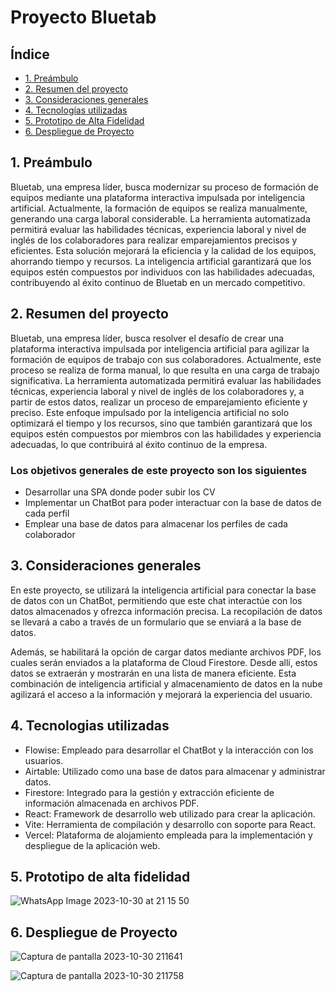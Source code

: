 # Proyecto Bluetab

## Índice

* [1. Preámbulo](#1-preámbulo)
* [2. Resumen del proyecto](#2-resumen-del-proyecto)
* [3. Consideraciones generales](#4-consideraciones-generales)
* [4. Tecnologías utilizadas](#4-tecnologías-utilizadas)
* [5. Prototipo de Alta Fidelidad](#4-prototipo-de-alta-fidelidad)
* [6. Despliegue de Proyecto](#6-despliegue-de-proyecto)


## 1. Preámbulo

Bluetab, una empresa líder, busca modernizar su proceso de formación de equipos mediante una plataforma interactiva impulsada por inteligencia artificial. Actualmente, la formación de equipos se realiza manualmente, generando una carga laboral considerable. La herramienta automatizada permitirá evaluar las habilidades técnicas, experiencia laboral y nivel de inglés de los colaboradores para realizar emparejamientos precisos y eficientes. Esta solución mejorará la eficiencia y la calidad de los equipos, ahorrando tiempo y recursos. La inteligencia artificial garantizará que los equipos estén compuestos por individuos con las habilidades adecuadas, contribuyendo al éxito continuo de Bluetab en un mercado competitivo.

## 2. Resumen del proyecto

Bluetab, una empresa líder, busca resolver el desafío de crear una plataforma interactiva impulsada por inteligencia artificial para agilizar la formación de equipos de trabajo con sus colaboradores. Actualmente, este proceso se realiza de forma manual, lo que resulta en una carga de trabajo significativa. La herramienta automatizada permitirá evaluar las habilidades técnicas, experiencia laboral y nivel de inglés de los colaboradores y, a partir de estos datos, realizar un proceso de emparejamiento eficiente y preciso. Este enfoque impulsado por la inteligencia artificial no solo optimizará el tiempo y los recursos, sino que también garantizará que los equipos estén compuestos por miembros con las habilidades y experiencia adecuadas, lo que contribuirá al éxito continuo de la empresa.

### Los objetivos generales de este proyecto son los siguientes

* Desarrollar una SPA donde poder subir los CV
* Implementar un ChatBot para poder interactuar con la base de datos de cada perfil
* Emplear una base de datos para almacenar los perfiles de cada colaborador

## 3. Consideraciones generales

En este proyecto, se utilizará la inteligencia artificial para conectar la base de datos con un ChatBot, permitiendo que este chat interactúe con los datos almacenados y ofrezca información precisa. La recopilación de datos se llevará a cabo a través de un formulario que se enviará a la base de datos.

Además, se habilitará la opción de cargar datos mediante archivos PDF, los cuales serán enviados a la plataforma de Cloud Firestore. Desde allí, estos datos se extraerán y mostrarán en una lista de manera eficiente. Esta combinación de inteligencia artificial y almacenamiento de datos en la nube agilizará el acceso a la información y mejorará la experiencia del usuario.

## 4. Tecnologias utilizadas

* Flowise: Empleado para desarrollar el ChatBot y la interacción con los usuarios.
* Airtable: Utilizado como una base de datos para almacenar y administrar datos.
* Firestore: Integrado para la gestión y extracción eficiente de información almacenada en archivos PDF.
* React: Framework de desarrollo web utilizado para crear la aplicación.
* Vite: Herramienta de compilación y desarrollo con soporte para React.
* Vercel: Plataforma de alojamiento empleada para la implementación y despliegue de la aplicación web.

## 5. Prototipo de alta fidelidad
![WhatsApp Image 2023-10-30 at 21 15 50](https://github.com/1205324997/Bluetab/assets/122817494/f8086522-89f6-443a-b905-662750224f1d)

## 6. Despliegue de Proyecto

![Captura de pantalla 2023-10-30 211641](https://github.com/1205324997/Bluetab/assets/122817494/adb3e7c0-15ad-4594-b58c-d5f7f9086a2a)

![Captura de pantalla 2023-10-30 211758](https://github.com/1205324997/Bluetab/assets/122817494/40b5ae9c-cfd4-4dd8-9d71-4ea07a3bd533)




